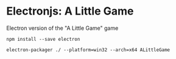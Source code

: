 # Electronjs: A Little Game
 Electron version of the "A Little Game" game
 
 `npm install --save electron`
 
 `electron-packager ./ --platform=win32 --arch=x64 ALittleGame`
